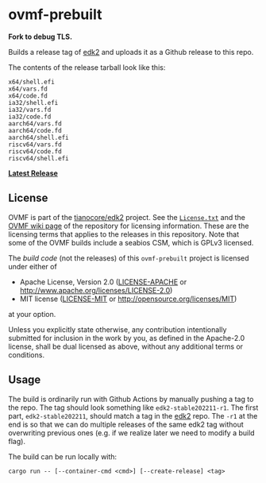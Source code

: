 # ovmf-prebuilt

**Fork to debug TLS.**

Builds a release tag of [edk2] and uploads it as a Github release to this repo.

The contents of the release tarball look like this:
```
x64/shell.efi
x64/vars.fd
x64/code.fd
ia32/shell.efi
ia32/vars.fd
ia32/code.fd
aarch64/vars.fd
aarch64/code.fd
aarch64/shell.efi
riscv64/vars.fd
riscv64/code.fd
riscv64/shell.efi
```

[**Latest Release**](https://github.com/rust-osdev/ovmf-prebuilt/releases/latest)

## License

OVMF is part of the [tianocore/edk2](https://github.com/tianocore/edk2) project. See the [`License.txt`](https://github.com/tianocore/edk2/blob/master/License.txt) and the [OVMF wiki page](https://github.com/tianocore/tianocore.github.io/wiki/OVMF) of the repository for licensing information. These are the licensing terms that applies to the releases in this repository. Note that some of the OVMF builds include a seabios CSM, which is GPLv3 licensed.

The _build code_ (not the releases) of this `ovmf-prebuilt` project is licensed under either of

- Apache License, Version 2.0 ([LICENSE-APACHE](LICENSE-APACHE) or
  http://www.apache.org/licenses/LICENSE-2.0)
- MIT license ([LICENSE-MIT](LICENSE-MIT) or http://opensource.org/licenses/MIT)

at your option.

Unless you explicitly state otherwise, any contribution intentionally submitted for inclusion in the work by you, as defined in the Apache-2.0 license, shall be dual licensed as above, without any additional terms or conditions.

## Usage

The build is ordinarily run with Github Actions by manually pushing a tag to the repo. The tag should look something like `edk2-stable202211-r1`. The first part, `edk2-stable202211`, should match a tag in the [edk2] repo. The `-r1` at the end is so that we can do multiple releases of the same edk2 tag without overwriting previous ones (e.g. if we realize later we need to modify a build flag).

The build can be run locally with:

```
cargo run -- [--container-cmd <cmd>] [--create-release] <tag>
```

[edk2]: https://github.com/tianocore/edk2
